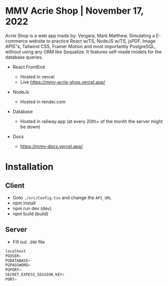 # MMV Acrie Shop | November 17, 2022

Acrie Shop is a web app made by: Vergara, Mark Matthew.
Simulating a E-commerce website to practice React w/TS, NodeJS w/TS, jsPDF, Image APIS"s,
Tailwind CSS, Framer Motion and most importantly PostgreSQL, without using any ORM like Sequalize.
It features self-made models for the database queries.

- React FrontEnd
  - Hosted in vercel
  - Live https://mmv-acrie-shop.vercel.app/
  
- NodeJs
  - Hosted in render.com
  
- Database
  - Hosted in railway.app (at every 20th+ of the month the server might be down)
- Docs
  - https://mmv-docs.vercel.app/




# Installation

## Client
- Goto `./src/Config.tsx` and change the `API_URL`
- npm install
- npm run dev (dev)
- npm build (build)




## Server
- Fill out `.ENV` file
```javascript
localhost
PGUSER=
PGDATABASE=
PGPASSWORD=
PGPORT=
SECRET_EXPESS_SESSION_KEY=
PORT=
```


